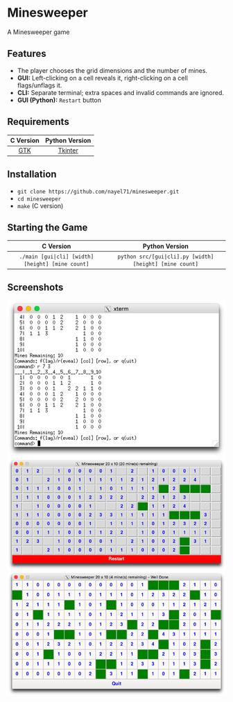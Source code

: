 # Minesweeper
A Minesweeper game

## Features
- The player chooses the grid dimensions and the number of mines.
- **GUI:** Left-clicking on a cell reveals it, right-clicking on a cell flags/unflags it. 
- **CLI:** Separate terminal; extra spaces and invalid commands are ignored.
- **GUI (Python):** `Restart` button

## Requirements
C Version|Python Version
:-------:|:------------:
[GTK](https://www.gtk.org) | [Tkinter](https://docs.python.org/3/library/tkinter.html)

## Installation
- `git clone https://github.com/nayel71/minesweeper.git`
- `cd minesweeper`
- `make` (C version)

## Starting the Game
C Version|Python Version
:-------:|:------------:
`./main [gui\|cli] [width] [height] [mine count]`| `python src/[gui\|cli].py [width] [height] [mine count]`

## Screenshots
![](screenshots/cli_play.png)
![](screenshots/py_gui_play.png)
![](screenshots/c_gui_won.png)
